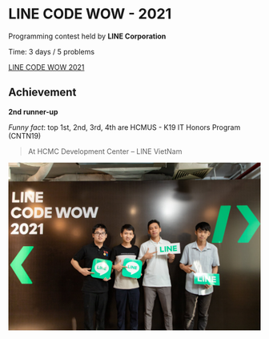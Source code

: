 # LINE CODE WOW - 2021

Programming contest held by **LINE Corporation** 

Time: 3 days / 5 problems

[LINE CODE WOW 2021](https://linetechnology.com.vn/vi/news/19)

## Achievement

**2nd runner-up**

*Funny fact*: top 1st, 2nd, 3rd, 4th are HCMUS - K19 IT Honors Program (CNTN19)
> At HCMC Development Center – LINE VietNam

![](award.jpg)

